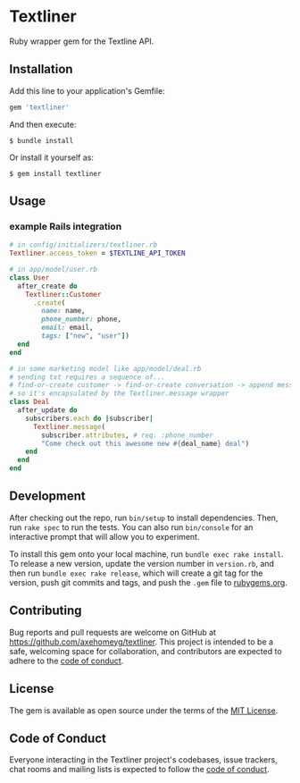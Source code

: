 # Textliner

Ruby wrapper gem for the Textline API.

## Installation

Add this line to your application's Gemfile:

```ruby
gem 'textliner'
```

And then execute:

    $ bundle install

Or install it yourself as:

    $ gem install textliner

## Usage

### example Rails integration
```ruby
# in config/initializers/textliner.rb
Textliner.access_token = $TEXTLINE_API_TOKEN

# in app/model/user.rb
class User
  after_create do
    Textliner::Customer
      .create(
        name: name,
        phone_number: phone,
        email: email,
        tags: ["new", "user"])
  end
end

# in some marketing model like app/model/deal.rb
# sending txt requires a sequence of...
# find-or-create customer -> find-or-create conversation -> append message
# so it's encapsulated by the Textliner.message wrapper
class Deal
  after_update do
    subscribers.each do |subscriber|
      Textliner.message(
        subscriber.attributes, # req. :phone_number
        "Come check out this awesome new #{deal_name} deal")
    end
  end
end
```

## Development

After checking out the repo, run `bin/setup` to install dependencies. Then, run `rake spec` to run the tests. You can also run `bin/console` for an interactive prompt that will allow you to experiment.

To install this gem onto your local machine, run `bundle exec rake install`. To release a new version, update the version number in `version.rb`, and then run `bundle exec rake release`, which will create a git tag for the version, push git commits and tags, and push the `.gem` file to [rubygems.org](https://rubygems.org).

## Contributing

Bug reports and pull requests are welcome on GitHub at https://github.com/axehomeyg/textliner. This project is intended to be a safe, welcoming space for collaboration, and contributors are expected to adhere to the [code of conduct](https://github.com/[USERNAME]/textliner/blob/master/CODE_OF_CONDUCT.md).


## License

The gem is available as open source under the terms of the [MIT License](https://opensource.org/licenses/MIT).

## Code of Conduct

Everyone interacting in the Textliner project's codebases, issue trackers, chat rooms and mailing lists is expected to follow the [code of conduct](https://github.com/[USERNAME]/textliner/blob/master/CODE_OF_CONDUCT.md).

